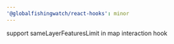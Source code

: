 ```yaml
---
'@globalfishingwatch/react-hooks': minor
---
```


support sameLayerFeaturesLimit in map interaction hook
